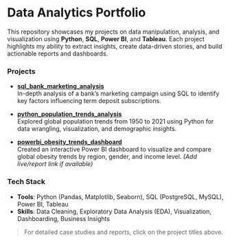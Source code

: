 # Data Analytics Portfolio
This repository showcases my projects on data manipulation, analysis, and visualization using **Python**, **SQL**, **Power BI**, and **Tableau**. Each project highlights my ability to extract insights, create data-driven stories, and build actionable reports and dashboards.

 
### Projects  

- **[sql_bank_marketing_analysis](https://github.com/ieshreya/Data-Analytics-Portfolio/blob/main/sql_bank_marketing_analysis/README.md)**  
  In-depth analysis of a bank’s marketing campaign using SQL to identify key factors influencing term deposit subscriptions.

- **[python_population_trends_analysis](https://github.com/ieshreya/Data-Analytics-Portfolio/blob/main/python_population_trends_analysis/python_population_trends_analysis.ipynb)**  
  Explored global population trends from 1950 to 2021 using Python for data wrangling, visualization, and demographic insights.

- **[powerbi_obesity_trends_dashboard](https://github.com/ieshreya/Data-Analytics-Portfolio/tree/main/powerbi_obesity_trends_dashboard)**  
  Created an interactive Power BI dashboard to visualize and compare global obesity trends by region, gender, and income level. *(Add live/report link if available)* 
### Tech Stack
- **Tools**: Python (Pandas, Matplotlib, Seaborn), SQL (PostgreSQL, MySQL), Power BI, Tableau  
- **Skills**: Data Cleaning, Exploratory Data Analysis (EDA), Visualization, Dashboarding, Business Insights


> For detailed case studies and reports, click on the project titles above.
